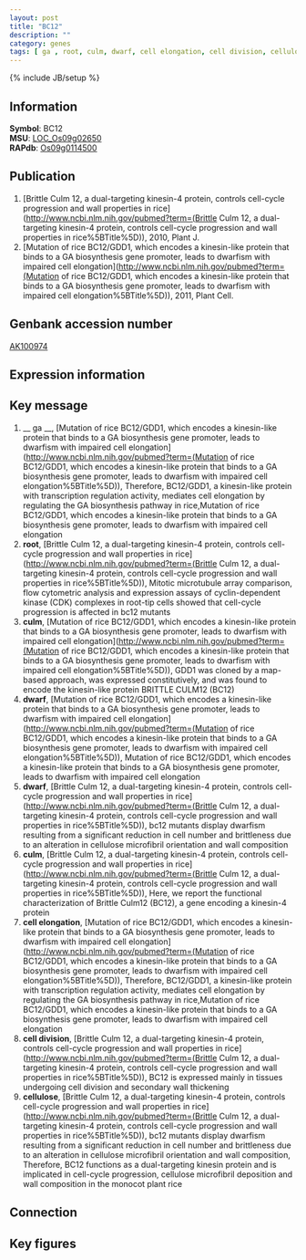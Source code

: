 ```yaml
---
layout: post
title: "BC12"
description: ""
category: genes
tags: [ ga , root, culm, dwarf, cell elongation, cell division, cellulose, Gene]
---
```

{% include JB/setup %}

## Information
__Symbol__: BC12  
__MSU__: [LOC_Os09g02650](http://rice.plantbiology.msu.edu/cgi-bin/ORF_infopage.cgi?orf=LOC_Os09g02650)  
__RAPdb__: [Os09g0114500](http://rapdb.dna.affrc.go.jp/viewer/gbrowse_details/irgsp1?name=Os09g0114500)  

## Publication
1. [Brittle Culm 12, a dual-targeting kinesin-4 protein, controls cell-cycle progression and wall properties in rice](http://www.ncbi.nlm.nih.gov/pubmed?term=(Brittle Culm 12, a dual-targeting kinesin-4 protein, controls cell-cycle progression and wall properties in rice%5BTitle%5D)), 2010, Plant J.
2. [Mutation of rice BC12/GDD1, which encodes a kinesin-like protein that binds to a GA biosynthesis gene promoter, leads to dwarfism with impaired cell elongation](http://www.ncbi.nlm.nih.gov/pubmed?term=(Mutation of rice BC12/GDD1, which encodes a kinesin-like protein that binds to a GA biosynthesis gene promoter, leads to dwarfism with impaired cell elongation%5BTitle%5D)), 2011, Plant Cell.

## Genbank accession number
[AK100974](http://www.ncbi.nlm.nih.gov/nuccore/AK100974)

## Expression information

## Key message
1. __ ga __, [Mutation of rice BC12/GDD1, which encodes a kinesin-like protein that binds to a GA biosynthesis gene promoter, leads to dwarfism with impaired cell elongation](http://www.ncbi.nlm.nih.gov/pubmed?term=(Mutation of rice BC12/GDD1, which encodes a kinesin-like protein that binds to a GA biosynthesis gene promoter, leads to dwarfism with impaired cell elongation%5BTitle%5D)),  Therefore, BC12/GDD1, a kinesin-like protein with transcription regulation activity, mediates cell elongation by regulating the GA biosynthesis pathway in rice,Mutation of rice BC12/GDD1, which encodes a kinesin-like protein that binds to a GA biosynthesis gene promoter, leads to dwarfism with impaired cell elongation
2. __root__, [Brittle Culm 12, a dual-targeting kinesin-4 protein, controls cell-cycle progression and wall properties in rice](http://www.ncbi.nlm.nih.gov/pubmed?term=(Brittle Culm 12, a dual-targeting kinesin-4 protein, controls cell-cycle progression and wall properties in rice%5BTitle%5D)),  Mitotic microtubule array comparison, flow cytometric analysis and expression assays of cyclin-dependent kinase (CDK) complexes in root-tip cells showed that cell-cycle progression is affected in bc12 mutants
3. __culm__, [Mutation of rice BC12/GDD1, which encodes a kinesin-like protein that binds to a GA biosynthesis gene promoter, leads to dwarfism with impaired cell elongation](http://www.ncbi.nlm.nih.gov/pubmed?term=(Mutation of rice BC12/GDD1, which encodes a kinesin-like protein that binds to a GA biosynthesis gene promoter, leads to dwarfism with impaired cell elongation%5BTitle%5D)),  GDD1 was cloned by a map-based approach, was expressed constitutively, and was found to encode the kinesin-like protein BRITTLE CULM12 (BC12)
4. __dwarf__, [Mutation of rice BC12/GDD1, which encodes a kinesin-like protein that binds to a GA biosynthesis gene promoter, leads to dwarfism with impaired cell elongation](http://www.ncbi.nlm.nih.gov/pubmed?term=(Mutation of rice BC12/GDD1, which encodes a kinesin-like protein that binds to a GA biosynthesis gene promoter, leads to dwarfism with impaired cell elongation%5BTitle%5D)), Mutation of rice BC12/GDD1, which encodes a kinesin-like protein that binds to a GA biosynthesis gene promoter, leads to dwarfism with impaired cell elongation
5. __dwarf__, [Brittle Culm 12, a dual-targeting kinesin-4 protein, controls cell-cycle progression and wall properties in rice](http://www.ncbi.nlm.nih.gov/pubmed?term=(Brittle Culm 12, a dual-targeting kinesin-4 protein, controls cell-cycle progression and wall properties in rice%5BTitle%5D)),  bc12 mutants display dwarfism resulting from a significant reduction in cell number and brittleness due to an alteration in cellulose microfibril orientation and wall composition
6. __culm__, [Brittle Culm 12, a dual-targeting kinesin-4 protein, controls cell-cycle progression and wall properties in rice](http://www.ncbi.nlm.nih.gov/pubmed?term=(Brittle Culm 12, a dual-targeting kinesin-4 protein, controls cell-cycle progression and wall properties in rice%5BTitle%5D)),  Here, we report the functional characterization of Brittle Culm12 (BC12), a gene encoding a kinesin-4 protein
7. __cell elongation__, [Mutation of rice BC12/GDD1, which encodes a kinesin-like protein that binds to a GA biosynthesis gene promoter, leads to dwarfism with impaired cell elongation](http://www.ncbi.nlm.nih.gov/pubmed?term=(Mutation of rice BC12/GDD1, which encodes a kinesin-like protein that binds to a GA biosynthesis gene promoter, leads to dwarfism with impaired cell elongation%5BTitle%5D)),  Therefore, BC12/GDD1, a kinesin-like protein with transcription regulation activity, mediates cell elongation by regulating the GA biosynthesis pathway in rice,Mutation of rice BC12/GDD1, which encodes a kinesin-like protein that binds to a GA biosynthesis gene promoter, leads to dwarfism with impaired cell elongation
8. __cell division__, [Brittle Culm 12, a dual-targeting kinesin-4 protein, controls cell-cycle progression and wall properties in rice](http://www.ncbi.nlm.nih.gov/pubmed?term=(Brittle Culm 12, a dual-targeting kinesin-4 protein, controls cell-cycle progression and wall properties in rice%5BTitle%5D)),  BC12 is expressed mainly in tissues undergoing cell division and secondary wall thickening
9. __cellulose__, [Brittle Culm 12, a dual-targeting kinesin-4 protein, controls cell-cycle progression and wall properties in rice](http://www.ncbi.nlm.nih.gov/pubmed?term=(Brittle Culm 12, a dual-targeting kinesin-4 protein, controls cell-cycle progression and wall properties in rice%5BTitle%5D)),  bc12 mutants display dwarfism resulting from a significant reduction in cell number and brittleness due to an alteration in cellulose microfibril orientation and wall composition, Therefore, BC12 functions as a dual-targeting kinesin protein and is implicated in cell-cycle progression, cellulose microfibril deposition and wall composition in the monocot plant rice

## Connection

## Key figures


